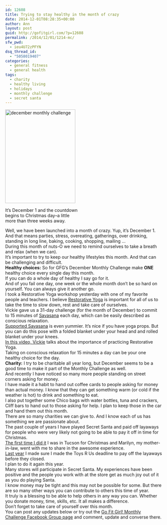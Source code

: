 ```yaml
---
id: 12608
title: Trying to stay healthy in the month of crazy
date: 2014-12-01T08:28:35+00:00
author: Ann
layout: post
guid: http://gofitgirl.com/?p=12608
permalink: /2014/12/01/1214-mc/
sfw_pwd:
  - ieu4U72zPFYN
dsq_thread_id:
  - "5058019407"
categories:
  - general fitness
  - general health
tags:
  - charity
  - healthy living
  - holidays
  - monthly challenge
  - secret santa
---
```

<div id="attachment_12916" style="width: 235px" class="wp-caption alignleft">
  <a href="http://gofitgirl.com/2014/12/1214-mc/photo-1-10/" rel="attachment wp-att-12916"><img class="size-medium wp-image-12916" src="http://gofitgirl.com/wp-content/uploads/2014/11/photo-11-225x300.jpg" alt="december monthly challenge" width="225" height="300" /></a>
  
  <p class="wp-caption-text">
    It&#8217;s December 1 and the countdown begins to Christmas day&#8211;a little more than three weeks away.
  </p>
</div>

  
Well, we have been launched into a month of crazy. Yup, it&#8217;s December 1.  
And that means parties, stress, overeating, gatherings, over drinking, standing in long line, baking, cooking, shopping, mailing &#8230;  
During this month of nuts-O we need to remind ourselves to take a breath and relax (when we can).  
It&#8217;s important to try to keep our healthy lifestyles this month. And that can be challenging and difficult.  
**Healthy choices:** So for GFG&#8217;s December Monthly Challenge make **ONE** healthy choice every single day this month.  
If you can do a whole day of healthy I say go for it.  
And of you fail one day, one week or the whole month don&#8217;t be so hard on yourself. You can always give it another go.  
I took a Restorative Yoga workshop yesterday with one of my favorite people and teachers. I believe [Restorative Yoga](http://www.restorativeyogateachers.com) is important for all of us to take the time to slow down, rest and take care of ourselves.  
Vickie gave us a 31-day challenge (for the month of December) to commit to 15 minutes of [Savasana](http://www.yogajournal.com/pose/corpse-pose/) each day, which can be easily described as conscious relaxation.  
[Supported Savasana](http://static.squarespace.com/static/51f880c6e4b06e4fa4f5ffa4/5210c883e4b0c36e7d263145/52e5bcdee4b07d330249b92a/1415230041886/Savasana_artistic.jpg?format=1000w) is even yummier. It&#8217;s nice if you have yoga props. But you can do this pose with a folded blanket under your head and and rolled blanket under your knees.  
[In this video, Vickie](https://www.youtube.com/watch?v=-gHm9mD41dg) talks about the importance of practicing Restorative Yoga.  
Taking on conscious relaxation for 15 minutes a day can be your one healthy choice for the day.  
**Charity:** I try to be charitable all year long, but December seems to be a good time to make it part of the Monthly Challenge as well.  
And recently I have noticed so many more people standing on street corners asking for money.  
I have made it a habit to hand out coffee cards to people asking for money than actual money. I know that they can get something warm (or cold if the weather is hot) to drink and something to eat.  
I also put together some Chico bags with water bottles, tuna and crackers, Cliff bars to hand out to those asking for help. I plan to keep those in the car and hand them out this month.  
There are so many charities we can give to. And I know each of us has something we are passionate about.  
The past couple of years I have played Secret Santa and paid off layaways for people who were very likely not going to be able to pay it off in time for Christmas.  
[The first time I did it](http://gofitgirl.com/2012/12/making-christmas-happier-for-3-families/) I was in Tucson for Christmas and Marilyn, my mother-in-law, went with me to share in the awesome experience.  
[Last year](http://gofitgirl.com/2013/12/secret-santa/) I made sure I made the Toys R Us deadline to pay off the layaways before they closed.  
I plan to do it again this year.  
Many stores will participate in Secret Santa. My experiences have been positive and the people you work with at the store get as much joy out of it as you do playing Santa.  
I know money may be tight and this may not be possible for some. But there are so many other ways you can contribute to others this time of year.  
It truly is a blessing to be able to help others in any way you can. Whether you donate money, time, skills, etc. It all makes a difference.  
Don&#8217;t forget to take care of yourself over this month.  
You can post any updates below or try out the [Go Fit Girl! Monthly Challenge Facebook Group page](https://www.facebook.com/groups/594110353966116/) and comment, update and converse there.